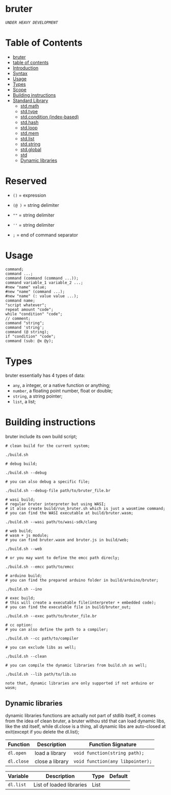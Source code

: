 
# bruter


*`UNDER HEAVY DEVELOPMENT`*


# Table of Contents


- [bruter](#bruter)
- [table of contents](#table-of-contents)
- [Introduction](#introduction)
- [Syntax](#syntax)
- [Usage](#usage)
- [Types](#types)
- [Scope](#scope)
- [Building instructions](#building-instructions)
- [Standard Library](#standard-library)
  - [std.math](#stdmath)
  - [std.type](#stdtype)
  - [std.condition (index-based)](#stdcondition-index-based)
  - [std.hash](#stdhash)
  - [std.loop](#stdloop)
  - [std.mem](#stdmem)
  - [std.list](#stdlist)
  - [std.string](#stdstring)
  - [std.global](#stdglobal)
  - [std](#std)
  - [Dynamic libraries](#dynamic-libraries)



# Reserved

- `()` = expression

- `(@ )` = string delimiter

- `""` = string delimiter

- `''` = string delimiter

- `;` = end of command separator

# Usage

    command;
    command ...;
    command (command (command ...));
    command variable_1 variable_2 ...;
    #new "name" value; 
    #new "name" (command ...);
    #new "name" (: value value ...);
    command name;
    "script whatever";
    repeat amount "code";
    while "condition" "code";
    // comment;
    command "string";
    command 'string';
    command (@ string);
    if "condition" "code";
    command (sub: @x @y);

# Types
      
  bruter essentially has 4 types of data:
  - `any`, a integer, or a native function or anything;
  - `number`, a floating point number, float or double;
  - `string`, a string pointer;
  - `list`, a list;

# Building instructions

  bruter include its own build script;

    # clean build for the current system;
    
    ./build.sh

    # debug build;
    
    ./build.sh --debug

    # you can also debug a specific file;

    ./build.sh --debug-file path/to/bruter_file.br

    # wasi build;
    # regular bruter interpreter but using WASI;
    # it also create build/run_bruter.sh which is just a wasmtime command;
    # you can find the WASI executable at build/bruter.wasm;
    
    ./build.sh --wasi path/to/wasi-sdk/clang

    # web build;
    # wasm + js module;
    # you can find bruter.wasm and bruter.js in build/web;

    ./build.sh --web

    # or you may want to define the emcc path direcly;

    ./build.sh --emcc path/to/emcc

    # arduino build;
    # you can find the prepared arduino folder in build/arduino/bruter;

    ./build.sh --ino

    # exec build;
    # this will create a executable file(interpreter + embedded code);
    # you can find the executable file in build/bruter_out;

    ./build.sh --exec path/to/bruter_file.br

    # cc option:
    # you can also define the path to a compiler;

    ./build.sh --cc path/to/compiler

    # you can exclude libs as well;

    ./build.sh --clean

    # you can compile the dynamic libraries from build.sh as well;
    
    ./build.sh --lib path/to/lib.so
    
    note that, dynamic libraries are only supported if not arduino or wasm;

  ## Dynamic libraries

  dynamic libraries functions are actually not part of stdlib itself, it comes from the idea of clean bruter, a bruter withou std that can load dynamic libs, like the std itself, while dl.close is a thing, all dynamic libs are auto-closed at exit(except if you delete the dl.list);

  | Function    | Description                              | Function Signature                           |
  |-------------|------------------------------------------|----------------------------------------------|
  | `dl.open`   | load a library                           | `void function(string path);`                |
  | `dl.close`  | close a library                          | `void function(any libpointer);`             |

  | Variable       | Description              | Type  | Default |
  |----------------|--------------------------|-------|---------|
  | `dl.list`      | List of loaded libraries | List  |         |
